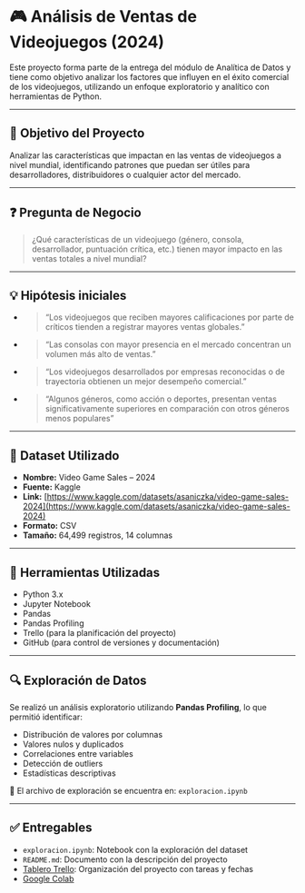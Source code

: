 # 🎮 Análisis de Ventas de Videojuegos (2024)

Este proyecto forma parte de la entrega del módulo de Analítica de Datos y tiene como objetivo analizar los factores que influyen en el éxito comercial de los videojuegos, utilizando un enfoque exploratorio y analítico con herramientas de Python.

---

## 📌 Objetivo del Proyecto

Analizar las características que impactan en las ventas de videojuegos a nivel mundial, identificando patrones que puedan ser útiles para desarrolladores, distribuidores o cualquier actor del mercado.

---

## ❓ Pregunta de Negocio

> ¿Qué características de un videojuego (género, consola, desarrollador, puntuación crítica, etc.) tienen mayor impacto en las ventas totales a nivel mundial?

---

## 💡 Hipótesis iniciales

- > “Los videojuegos que reciben mayores calificaciones por parte de críticos tienden a registrar mayores ventas globales.”
- > “Las consolas con mayor presencia en el mercado concentran un volumen más alto de ventas.”
- > “Los videojuegos desarrollados por empresas reconocidas o de trayectoria obtienen un mejor desempeño comercial.”
- > “Algunos géneros, como acción o deportes, presentan ventas significativamente superiores en comparación con otros géneros menos populares”

---

## 🧾 Dataset Utilizado

- **Nombre:** Video Game Sales – 2024  
- **Fuente:** Kaggle  
- **Link:** [https://www.kaggle.com/datasets/asaniczka/video-game-sales-2024](https://www.kaggle.com/datasets/asaniczka/video-game-sales-2024)  
- **Formato:** CSV  
- **Tamaño:** 64,499 registros, 14 columnas

---

## 🧪 Herramientas Utilizadas

- Python 3.x  
- Jupyter Notebook  
- Pandas  
- Pandas Profiling  
- Trello (para la planificación del proyecto)  
- GitHub (para control de versiones y documentación)

---

## 🔍 Exploración de Datos

Se realizó un análisis exploratorio utilizando **Pandas Profiling**, lo que permitió identificar:

- Distribución de valores por columnas  
- Valores nulos y duplicados  
- Correlaciones entre variables  
- Detección de outliers  
- Estadísticas descriptivas  

📁 El archivo de exploración se encuentra en: `exploracion.ipynb`

---

## ✅ Entregables

- `exploracion.ipynb`: Notebook con la exploración del dataset  
- `README.md`: Documento con la descripción del proyecto  
- [Tablero Trello]([https://trello.com/](https://trello.com/invite/b/681fcb93afc7e535e69f08bf/ATTIbb949daf38407468e3153533f0c1938164840CBA/proyecto-integrado-iii)): Organización del proyecto con tareas y fechas
- [Google Colab]([https://colab.research.google.com/](https://colab.research.google.com/drive/1PYqwGXcBfor_o1Or_ISQKGFH0Q7CAbGj?usp=sharing))
